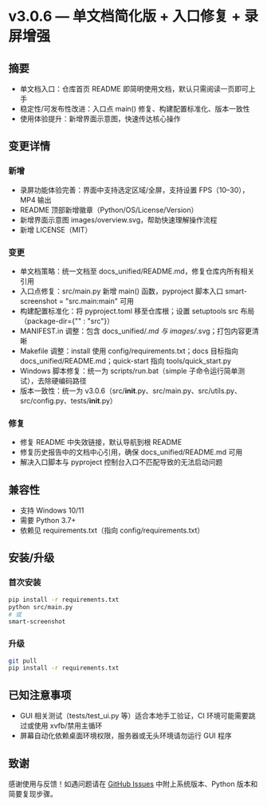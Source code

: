 # v3.0.6 — 单文档简化版 + 入口修复 + 录屏增强

## 摘要
- 单文档入口：仓库首页 README 即简明使用文档，默认只需阅读一页即可上手
- 稳定性/可发布性改进：入口点 main() 修复、构建配置标准化、版本一致性
- 使用体验提升：新增界面示意图，快速传达核心操作

## 变更详情

### 新增
- 录屏功能体验完善：界面中支持选定区域/全屏，支持设置 FPS（10–30），MP4 输出
- README 顶部新增徽章（Python/OS/License/Version）
- 新增界面示意图 images/overview.svg，帮助快速理解操作流程
- 新增 LICENSE（MIT）

### 变更
- 单文档策略：统一文档至 docs_unified/README.md，修复仓库内所有相关引用
- 入口点修复：src/main.py 新增 main() 函数，pyproject 脚本入口 smart-screenshot = "src.main:main" 可用
- 构建配置标准化：将 pyproject.toml 移至仓库根；设置 setuptools src 布局（package-dir={"" : "src"}）
- MANIFEST.in 调整：包含 docs_unified/*.md 与 images/*.svg；打包内容更清晰
- Makefile 调整：install 使用 config/requirements.txt；docs 目标指向 docs_unified/README.md；quick-start 指向 tools/quick_start.py
- Windows 脚本修复：统一为 scripts/run.bat（simple 子命令运行简单测试），去除硬编码路径
- 版本一致性：统一为 v3.0.6（src/__init__.py、src/main.py、src/utils.py、src/config.py、tests/__init__.py）

### 修复
- 修复 README 中失效链接，默认导航到根 README
- 修复历史报告中的文档中心引用，确保 docs_unified/README.md 可用
- 解决入口脚本与 pyproject 控制台入口不匹配导致的无法启动问题

## 兼容性
- 支持 Windows 10/11
- 需要 Python 3.7+
- 依赖见 requirements.txt（指向 config/requirements.txt）

## 安装/升级
### 首次安装
```bash
pip install -r requirements.txt
python src/main.py
# 或
smart-screenshot
```

### 升级
```bash
git pull
pip install -r requirements.txt
```

## 已知注意事项
- GUI 相关测试（tests/test_ui.py 等）适合本地手工验证，CI 环境可能需要跳过或使用 xvfb/禁用主循环
- 屏幕自动化依赖桌面环境权限，服务器或无头环境请勿运行 GUI 程序

## 致谢
感谢使用与反馈！如遇问题请在 [GitHub Issues](https://github.com/smartscreenshot/smart-screenshot-tool/issues) 中附上系统版本、Python 版本和简要复现步骤。
